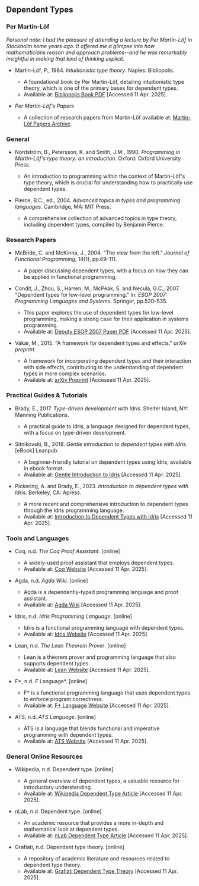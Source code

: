 
## Dependent Types

### Per Martin-Löf

*Personal note: I had the pleasure of attending a lecture by Per Martin-Löf in Stockholm some years ago. It offered me a glimpse into how mathematicians reason and approach problems--and he was remarkably insightful in making that kind of thinking explicit.*

- Martin-Löf, P., 1984. *Intuitionistic type theory*. Naples: Bibliopolis.
  - A foundational book by Per Martin-Löf, detailing intuitionistic type theory, which is one of the primary bases for dependent types.
  - Available at: [Bibliopolis Book PDF](https://archive-pml.github.io/martin-lof/pdfs/Bibliopolis-Book-1984.pdf) [Accessed 11 Apr. 2025].

- *Per Martin-Löf's Papers*
  - A collection of research papers from Martin-Löf available at: [Martin-Löf Papers Archive](https://archive-pml.github.io/).

### General

- Nordström, B., Petersson, K. and Smith, J.M., 1990. *Programming in Martin-Löf's type theory: an introduction*. Oxford: Oxford University Press.
  - An introduction to programming within the context of Martin-Löf's type theory, which is crucial for understanding how to practically use dependent types.
  
- Pierce, B.C., ed., 2004. *Advanced topics in types and programming languages*. Cambridge, MA: MIT Press.
  - A comprehensive collection of advanced topics in type theory, including dependent types, compiled by Benjamin Pierce.

### Research Papers

- McBride, C. and McKinna, J., 2004. "The view from the left." *Journal of Functional Programming*, 14(1), pp.69–111.
  - A paper discussing dependent types, with a focus on how they can be applied in functional programming.

- Condit, J., Zhou, S., Harren, M., McPeak, S. and Necula, G.C., 2007. "Dependent types for low-level programming." In: *ESOP 2007: Programming Languages and Systems*. Springer, pp.520–535.
  - This paper explores the use of dependent types for low-level programming, making a strong case for their application in systems programming.
  - Available at: [Deputy ESOP 2007 Paper PDF](https://people.eecs.berkeley.edu/~necula/Papers/deputy-esop07.pdf) [Accessed 11 Apr. 2025].

- Vákár, M., 2015. "A framework for dependent types and effects." *arXiv preprint*.
  - A framework for incorporating dependent types and their interaction with side effects, contributing to the understanding of dependent types in more complex scenarios.
  - Available at: [arXiv Preprint](https://arxiv.org/abs/1512.08009) [Accessed 11 Apr. 2025].

### Practical Guides & Tutorials

- Brady, E., 2017. *Type-driven development with Idris*. Shelter Island, NY: Manning Publications.
  - A practical guide to Idris, a language designed for dependent types, with a focus on type-driven development.

- Sitnikovski, B., 2018. *Gentle introduction to dependent types with Idris*. [eBook] Leanpub.
  - A beginner-friendly tutorial on dependent types using Idris, available in ebook format.
  - Available at: [Gentle Introduction to Idris](https://leanpub.com/idrisbook) [Accessed 11 Apr. 2025].

- Pickering, A. and Brady, E., 2023. *Introduction to dependent types with Idris*. Berkeley, CA: Apress.
  - A more recent and comprehensive introduction to dependent types through the Idris programming language.
  - Available at: [Introduction to Dependent Types with Idris](https://link.springer.com/book/10.1007/978-1-4842-9259-4) [Accessed 11 Apr. 2025].

### Tools and Languages

- Coq, n.d. *The Coq Proof Assistant*. [online]
  - A widely-used proof assistant that employs dependent types. 
  - Available at: [Coq Website](https://coq.inria.fr/) [Accessed 11 Apr. 2025].

- Agda, n.d. *Agda Wiki*. [online]
  - Agda is a dependently-typed programming language and proof assistant. 
  - Available at: [Agda Wiki](https://wiki.portal.chalmers.se/agda) [Accessed 11 Apr. 2025].

- Idris, n.d. *Idris Programming Language*. [online]
  - Idris is a functional programming language with dependent types.
  - Available at: [Idris Website](https://www.idris-lang.org/) [Accessed 11 Apr. 2025].

- Lean, n.d. *The Lean Theorem Prover*. [online]
  - Lean is a theorem prover and programming language that also supports dependent types.
  - Available at: [Lean Website](https://leanprover.github.io/) [Accessed 11 Apr. 2025].

- F*, n.d. *F* Language*. [online]
  - F* is a functional programming language that uses dependent types to enforce program correctness.
  - Available at: [F* Language Website](https://www.fstar-lang.org/) [Accessed 11 Apr. 2025].

- ATS, n.d. *ATS Language*. [online]
  - ATS is a language that blends functional and imperative programming with dependent types.
  - Available at: [ATS Website](http://www.ats-lang.org/) [Accessed 11 Apr. 2025].

### General Online Resources

- Wikipedia, n.d. Dependent type. [online]
  - A general overview of dependent types, a valuable resource for introductory understanding.
  - Available at: [Wikipedia Dependent Type Article](https://en.wikipedia.org/wiki/Dependent*type) [Accessed 11 Apr. 2025].

- nLab, n.d. Dependent type. [online]
  - An academic resource that provides a more in-depth and mathematical look at dependent types.
  - Available at: [nLab Dependent Type Article](https://ncatlab.org/nlab/show/dependent+type) [Accessed 11 Apr. 2025].

- Grafiati, n.d. Dependent type theory. [online]
  - A repository of academic literature and resources related to dependent type theory.
  - Available at: [Grafiati Dependent Type Theory](https://www.grafiati.com/en/literature-selections/dependent-type-theory/) [Accessed 11 Apr. 2025].
  